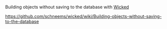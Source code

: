 Building objects without saving to the database with [Wicked](https://github.com/schneems/wicked)

https://github.com/schneems/wicked/wiki/Building-objects-without-saving-to-the-database
